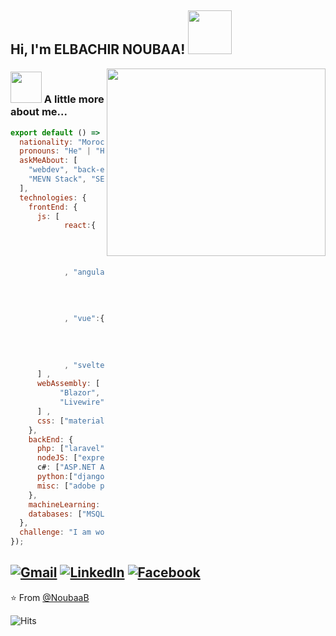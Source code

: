 <h2> Hi, I'm ELBACHIR NOUBAA! <img src="https://media.giphy.com/media/IfsByYYHyNlnINT46g/giphy.gif" width="70"></h2>
<img align='right' src="https://user-images.githubusercontent.com/35571958/87239980-b3130b00-c432-11ea-9571-24c85defd75a.png" width="350" height = "300">

### <img src="https://media.giphy.com/media/VgCDAzcKvsR6OM0uWg/giphy.gif" width="50"> A little more about me...  

```js
export default () => ({
  nationality: "Moroccan",
  pronouns: "He" | "Him",
  askMeAbout: [
    "webdev", "back-end", "front-end", "MERN stack",
    "MEVN Stack", "SEO naturel"
  ],
  technologies: {
    frontEnd: {
      js: [
            react:{
                          "SSR" : ["Next.js"]
                          ,
                          "state management system" : ["Redux"]
                        }
            , "angular":{
                          "SSR" : ["Gatsby.js"]
                          ,
                          "state management system" : ["NGRX"]
                        }
            , "vue":{
                          "SSR" : ["Nuxt.js"]
                          ,
                          "state management system" : ["VueX"]
                        }
            , "svelte"
      ] ,
      webAssembly: [
           "Blazor",
           "Livewire"
      ] ,
      css: ["materialize", "bootstrap", "vuetify"]
    },
    backEnd: {
      php: ["laravel", "symfony"],
      nodeJS: ["express", "adonis", "nest"],
      c#: ["ASP.NET API/MVC"],
      python:["django", "OpenCv]
      misc: ["adobe premiere pro", "linux"]
    },
    machineLearning: ["tensorflow", "keras"],
    databases: ["MSQL Server", "MySQL", "postgresql", "FireBase", "MongoDB]
  },
  challenge: "I am working hard to master Competitive Programming" 
});
```

<a href="mailto:bachirnoubaa117@gmail.com"><img src="https://img.shields.io/badge/-Gmail-c14438?style=flat-square&logo=Gmail&logoColor=white&link=mailto:bachirnoubaa117@gmail.com" alt="Gmail"></a>
<a href="https://www.linkedin.com/in/bachir-noubaa/?originalSubdomain=in"><img src="https://img.shields.io/badge/LinkedIn-%230077B5.svg?&style=flat-square&logo=linkedin&logoColor=white" alt="LinkedIn"></a>
<a href="https://www.facebook.com/Dunkelheit.669"><img src="https://img.shields.io/badge/Facebook-%231877F2.svg?&style=flat-square&logo=facebook&logoColor=white" alt="Facebook"></a></div>
---

⭐️ From [@NoubaaB](https://github.com/about-me)

![Hits](https://hitcounter.pythonanywhere.com/count/tag.svg?url=https://github.com/about-me)

